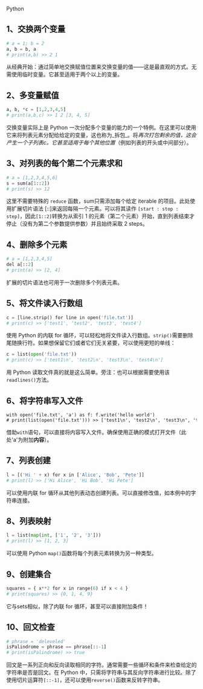 Python
<a name="VIfoX"></a>
## 1、交换两个变量
```python
# a = 1; b = 2
a, b = b, a
# print(a,b) >> 2 1
```
从经典开始：通过简单地交换赋值位置来交换变量的值——这是最直观的方式。无需使用临时变量。它甚至适用于两个以上的变量。
<a name="J7JFw"></a>
## 2、多变量赋值
```python
a, b, *c = [1,2,3,4,5]
# print(a,b,c) >> 1 2 [3, 4, 5]
```
交换变量实际上是 Python 一次分配多个变量的能力的一个特例。在这里可以使用它来将列表元素分配给给定的变量，这也称为_拆包_。将*再次打包剩余的值，这会产生一个子列表c。它甚至适用于每个其他位置*（例如列表的开头或中间部分）。
<a name="gXCEm"></a>
## 3、对列表的每个第二个元素求和
```python
# a = [1,2,3,4,5,6]
s = sum(a[1::2])
# print(s) >> 12
```
这里不需要特殊的 `reduce` 函数，sum只需添加每个给定 iterable 的项目。此处使用扩展切片语法 [::]来返回每隔一个元素。可以将其读作 `[start : stop : step]`，因此`[1::2]`转换为从索引 1 的元素（第二个元素）开始，直到列表结束才停止（没有为第二个参数提供参数）并且始终采取 2 steps。
<a name="Y3itC"></a>
## 4、删除多个元素
```python
# a = [1,2,3,4,5]
del a[::2]
# print(a) >> [2, 4]
```
扩展的切片语法也可用于一次删除多个列表元素。
<a name="JxnfO"></a>
## 5、将文件读入行数组
```python
c = [line.strip() for line in open('file.txt')]
# print(c) >> ['test1', 'test2', 'test3', 'test4']
```
使用 Python 的内联 for 循环，可以轻松地将文件读入行数组。`strip()`需要删除尾随换行符。如果想保留它们或者它们无关紧要，可以使用更短的单线：
```python
c = list(open('file.txt'))
# print(c) >> ['test1\n', 'test2\n', 'test3\n', 'test4\n']
```
用 Python 读取文件真的就是这么简单。旁注：也可以根据需要使用该`readlines()`方法。
<a name="Y3NeJ"></a>
## 6、将字符串写入文件
```
with open('file.txt', 'a') as f: f.write('hello world')
# print(list(open('file.txt'))) >> ['test1\n', 'test2\n', 'test3\n', 'test4\n', 'hello world']
```
借助`with`语句，可以直接将内容写入文件。确保使用正确的模式打开文件（此处'a'为附加**内容**）。
<a name="jPuvH"></a>
## 7、列表创建
```python
l = [('Hi ' + x) for x in ['Alice', 'Bob', 'Pete']]
# print(l) >> ['Hi Alice', 'Hi Bob', 'Hi Pete']
```
可以使用内联 for 循环从其他列表动态创建列表。可以直接修改值，如本例中的字符串连接。
<a name="pZy79"></a>
## 8、列表映射
```python
l = list(map(int, ['1', '2', '3']))
# print(l) >> [1, 2, 3]
```
可以使用 Python `map()`函数将每个列表元素转换为另一种类型。
<a name="pyJme"></a>
## 9、创建集合
```python
squares = { x**2 for x in range(6) if x < 4 }
# print(squares) >> {0, 1, 4, 9}
```
它与sets相似，除了内联 for 循环，甚至可以直接附加条件！
<a name="CymQL"></a>
## 10、回文检查
```python
# phrase = 'deleveled'
isPalindrome = phrase == phrase[::-1]
# print(isPalindrome) >> true
```
回文是一系列正向和反向读取相同的字符。通常需要一些循环和条件来检查给定的字符串是否是回文。在 Python 中，只需将字符串与其反向字符串进行比较。除了使用切片运算符`[::-1]`，还可以使用`reverse()`函数来反转字符串。
